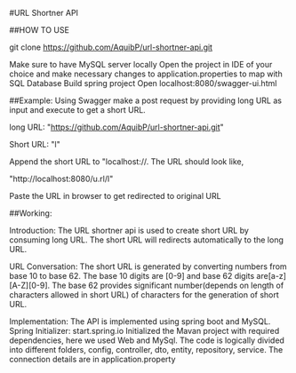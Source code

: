 #URL Shortner API

##HOW TO USE

git clone https://github.com/AquibP/url-shortner-api.git

Make sure to have MySQL server locally
Open the project in IDE of your choice and make necessary changes to application.properties to map with SQL Database
Build spring project
Open localhost:8080/swagger-ui.html

##Example:
Using Swagger make a post request by providing long URL as input and execute to get a short URL.

long URL: "https://github.com/AquibP/url-shortner-api.git"

Short URL: "l"

Append the short URL to "localhost:<port number>//. The URL should look like,

"http://localhost:8080/u.rl/l"

Paste the URL in browser to get redirected to original URL

##Working: 

Introduction:
The URL shortner api is used to create short URL by consuming long URL. The short URL will redirects automatically to the long URL.

URL Conversation:
The short URL is generated by converting numbers from base 10 to base 62. The base 10 digits are [0-9] and base 62 digits are[a-z][A-Z][0-9]. The base 62 provides significant number(depends on length of characters allowed in short URL) of characters for the generation of short URL.

Implementation:
The API is implemented using spring boot and MySQL. 
Spring  Initializer: start.spring.io
Initialized the Mavan project with required dependencies, here we used Web and MySql.
The code is logically divided into different folders, config, controller, dto, entity, repository, service. The connection details are in application.property
